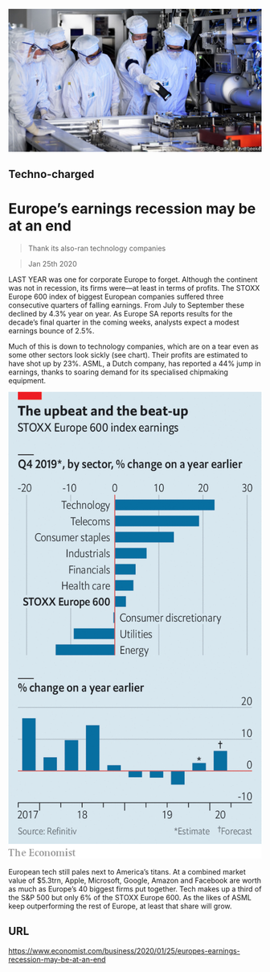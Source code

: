 ![](./images/20200229_WBP001.jpg)

## Techno-charged

# Europe’s earnings recession may be at an end

> Thank its also-ran technology companies

> Jan 25th 2020

LAST YEAR was one for corporate Europe to forget. Although the continent was not in recession, its firms were—at least in terms of profits. The STOXX Europe 600 index of biggest European companies suffered three consecutive quarters of falling earnings. From July to September these declined by 4.3% year on year. As Europe SA reports results for the decade’s final quarter in the coming weeks, analysts expect a modest earnings bounce of 2.5%.

Much of this is down to technology companies, which are on a tear even as some other sectors look sickly (see chart). Their profits are estimated to have shot up by 23%. ASML, a Dutch company, has reported a 44% jump in earnings, thanks to soaring demand for its specialised chipmaking equipment.

![](./images/20200125_WBC296.png)

European tech still pales next to America’s titans. At a combined market value of $5.3trn, Apple, Microsoft, Google, Amazon and Facebook are worth as much as Europe’s 40 biggest firms put together. Tech makes up a third of the S&P 500 but only 6% of the STOXX Europe 600. As the likes of ASML keep outperforming the rest of Europe, at least that share will grow.

## URL

https://www.economist.com/business/2020/01/25/europes-earnings-recession-may-be-at-an-end
